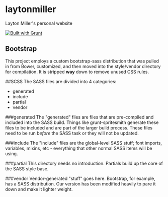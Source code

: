 # laytonmiller
Layton Miller's personal website

[![Built with Grunt](https://cdn.gruntjs.com/builtwith.png)](http://gruntjs.com/)


## Bootstrap
This project employs a custom bootstrap-sass distribution that was pulled in from Bower, customized, and then moved into
the style/vendor directory for compilation. It is stripped **way** down to remove unused CSS rules.

##SCSS
The SASS files are divided into 4 categories:

- generated
- include
- partial
- vendor

###generated
The "generated" files are files that are pre-compiled and included into the SASS build. Things like grunt-spritesmith
generate these files to be included and are part of the larger build process. These files need to be run *before* the 
SASS task or they will not be updated.

###include
The "include" files are the global-level SASS stuff; font imports, variables, mixins, etc - everything that other 
normal SASS items will be using.

###partial
This directory needs no introduction. Partials build up the core of the SASS style base.

###vendor
Vendor-generated "stuff" goes here. Bootstrap, for example, has a SASS distribution. Our version has been modified 
heavily to pare it down and make it lighter weight.